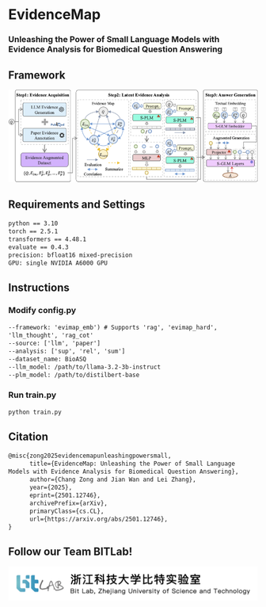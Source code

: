 # EvidenceMap
### Unleashing the Power of Small Language Models with Evidence Analysis for Biomedical Question Answering

## Framework
![framework](./pics/framework.png "framework")

## Requirements and Settings
```
python == 3.10
torch == 2.5.1
transformers == 4.48.1
evaluate == 0.4.3
precision: bfloat16 mixed-precision
GPU: single NVIDIA A6000 GPU
```

## Instructions

### Modify config.py 

```
--framework: 'evimap_emb') # Supports 'rag', 'evimap_hard', 'llm_thought', 'rag_cot'
--source: ['llm', 'paper']
--analysis: ['sup', 'rel', 'sum']
--dataset_name: BioASQ
--llm_model: /path/to/llama-3.2-3b-instruct
--plm_model: /path/to/distilbert-base
```

### Run train.py

```
python train.py
```

## Citation
```
@misc{zong2025evidencemapunleashingpowersmall,
      title={EvidenceMap: Unleashing the Power of Small Language Models with Evidence Analysis for Biomedical Question Answering}, 
      author={Chang Zong and Jian Wan and Lei Zhang},
      year={2025},
      eprint={2501.12746},
      archivePrefix={arXiv},
      primaryClass={cs.CL},
      url={https://arxiv.org/abs/2501.12746}, 
}
```

## Follow our Team BITLab!
![bitlab](./pics/logo.jpg "bitlab")
